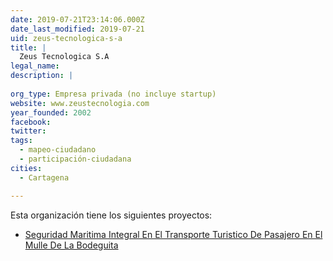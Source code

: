 ```yaml
---
date: 2019-07-21T23:14:06.000Z
date_last_modified: 2019-07-21
uid: zeus-tecnologica-s-a
title: |
  Zeus Tecnologica S.A
legal_name: 
description: |
  
org_type: Empresa privada (no incluye startup)
website: www.zeustecnologia.com
year_founded: 2002
facebook: 
twitter: 
tags:
  - mapeo-ciudadano
  - participación-ciudadana
cities: 
  - Cartagena

---
```


Esta organización tiene los siguientes proyectos:

- [Seguridad Maritima Integral En El Transporte Turistico De Pasajero En El Mulle  De La Bodeguita](/proyectos/seguridad-maritima-integral-en-el-transporte-turistico-de-pasajero-en-el-mulle-de-la-bodeguita)
